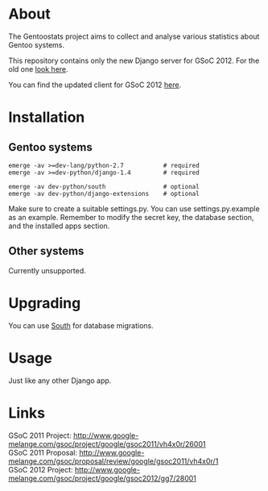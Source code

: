 About
=====

The Gentoostats project aims to collect and analyse various statistics about
Gentoo systems.

This repository contains only the new Django server for GSoC 2012. For the old
one [look here](https://github.com/vh4x0r/gentoostats/tree/master/server).

You can find the updated client for GSoC 2012
[here](https://github.com/gg7/gentoostats/tree/gg7).

Installation
============

Gentoo systems
--------------

    emerge -av >=dev-lang/python-2.7           # required
    emerge -av >=dev-python/django-1.4         # required

    emerge -av dev-python/south                # optional
    emerge -av dev-python/django-extensions    # optional

Make sure to create a suitable settings.py. You can use settings.py.example as
an example. Remember to modify the secret key, the database section, and the
installed apps section.

Other systems
--------------

Currently unsupported.

Upgrading
=========

You can use [South](http://south.aeracode.org/) for database migrations.

Usage
=====

Just like any other Django app.

Links
=====

GSoC 2011 Project:  http://www.google-melange.com/gsoc/project/google/gsoc2011/vh4x0r/26001  
GSoC 2011 Proposal: http://www.google-melange.com/gsoc/proposal/review/google/gsoc2011/vh4x0r/1  
GSoC 2012 Project:  http://www.google-melange.com/gsoc/project/google/gsoc2012/gg7/28001  

